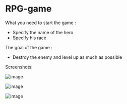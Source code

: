 # RPG-game

What you need to start the game :
- Specify the name of the hero
- Specify his race

The goal of the game :
- Destroy the enemy and level up as much as possible

Screenshots:

![image](https://github.com/MaksimBarkunov/RPG-game/assets/152010705/5df097d6-8bf3-4984-ab3d-b0524d03f332)


![image](https://github.com/MaksimBarkunov/RPG-game/assets/152010705/aea0516e-0074-4ce8-a348-584050860387)

![image](https://github.com/MaksimBarkunov/RPG-game/assets/152010705/12e098a4-d1cb-43c8-acd7-d5028915ddf5)

